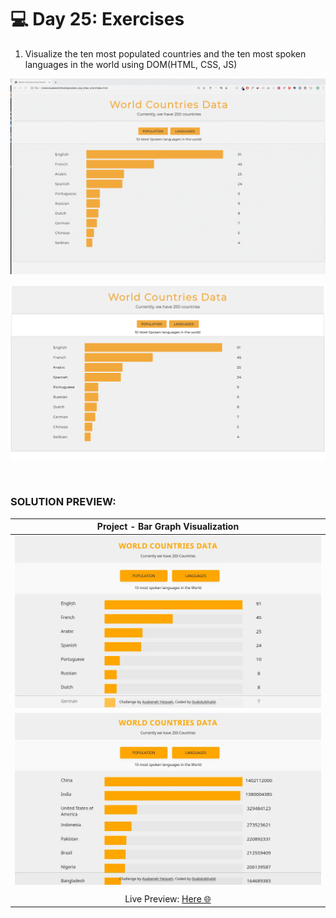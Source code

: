 # 💻 Day 25: Exercises


1. Visualize the ten most populated countries and the ten most spoken languages in the world using DOM(HTML, CSS, JS)

![Bar Graph](https://github.com/Asabeneh/30-Days-Of-JavaScript/blob/master/images/projects/dom_min_project_bar_graph_day_5.1.gif)

![Bar Graph](https://github.com/Asabeneh/30-Days-Of-JavaScript/blob/master/images/projects/dom_min_project_bar_graph_day_5.1.png)


<br>

### SOLUTION PREVIEW:


| Project - Bar Graph Visualization |
| :----:  |
| ![Solution Preview 1](../images/Day-25-Project-Shot-1.webp) |
| ![Solution Preview 2](../images/Day-25-Project-Shot-2.webp) |
| |
| Live Preview: [Here 🌐](https://0xabdulkhalid.github.io/30-days-of-javascript-solutions/day-25/) |

<br>